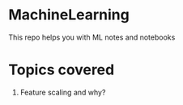 # MachineLearning
This repo helps you with ML notes and notebooks

# Topics covered
1) Feature scaling and why?

